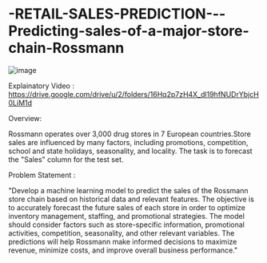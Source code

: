 # -RETAIL-SALES-PREDICTION---Predicting-sales-of-a-major-store-chain-Rossmann

![image](https://github.com/Sridharpadhy/-RETAIL-SALES-PREDICTION---Predicting-sales-of-a-major-store-chain-Rossmann/assets/120051156/e7096a12-b49f-435f-9c16-d52afead4f68)


Explainatory Video : https://drive.google.com/drive/u/2/folders/16Hq2p7zH4X_dl19hfNUDrYbjcH0LiM1d

Overview:

Rossmann operates over 3,000 drug stores in 7 European countries.Store sales are influenced by many factors, including promotions, competition, school and state holidays, seasonality, and locality. The task is to forecast the "Sales" column for the test set.

Problem Statement :

"Develop a machine learning model to predict the sales of the Rossmann store chain based on historical data and relevant features. The objective is to accurately forecast the future sales of each store in order to optimize inventory management, staffing, and promotional strategies. The model should consider factors such as store-specific information, promotional activities, competition, seasonality, and other relevant variables. The predictions will help Rossmann make informed decisions to maximize revenue, minimize costs, and improve overall business performance."
